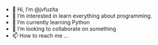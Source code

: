 - 👋 Hi, I’m @jvfuzita
- 👀 I’m interested in learn everything about programming.
- 🌱 I’m currently learning Python
- 💞️ I’m looking to collaborate on something
- 📫 How to reach me ...

<!---
jvfuzita/jvfuzita is a ✨ special ✨ repository because its `README.md` (this file) appears on your GitHub profile.
You can click the Preview link to take a look at your changes.
--->
